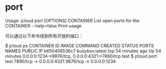 # **port**

Usage: jcloud port [OPTIONS] CONTAINER
List open ports for the CONTAINER
--help=false Print usage

可以通过以下命令找到所有开放的端口：

$ jcloud ps
CONTAINER ID IMAGE COMMAND CREATED STATUS PORTS NAMES PUBLIC IP
b650456536c7 busybox:latest top 54 minutes ago Up 54 minutes 0.0.0.0:1234->9876/tcp, 0.0.0.0:4321->7890/tcp test
$ jcloud port test
7890/tcp -> 0.0.0.0:4321
9876/tcp -> 0.0.0.0:1234